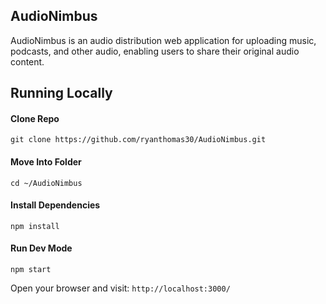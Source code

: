## AudioNimbus

AudioNimbus is an audio distribution web application for uploading music, podcasts, and other audio, enabling users to share their original audio content.

## Running Locally

#### Clone Repo

`git clone https://github.com/ryanthomas30/AudioNimbus.git`

#### Move Into Folder

`cd ~/AudioNimbus`

#### Install Dependencies

`npm install`

#### Run Dev Mode

`npm start`

Open your browser and visit: `http://localhost:3000/`
